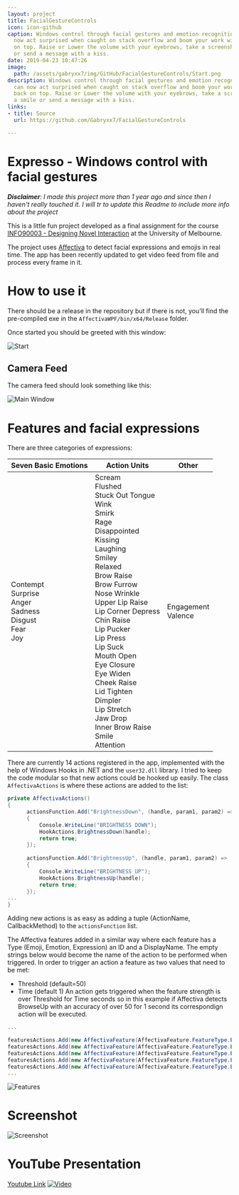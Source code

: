 ```yaml
---
layout: project
title: FacialGestureControls
icon: icon-github
caption: Windows control through facial gestures and emotion recognition. You can
  now act surprised when caught on stack overflow and boom your work windows are back
  on top. Raise or Lower the volume with your eyebrows, take a screenshot with a smile
  or send a message with a kiss.
date: 2019-04-23 10:47:26
image:
  path: /assets/gabryxx7/img/GitHub/FacialGestureControls/Start.png
description: Windows control through facial gestures and emotion recognition. You
  can now act surprised when caught on stack overflow and boom your work windows are
  back on top. Raise or Lower the volume with your eyebrows, take a screenshot with
  a smile or send a message with a kiss.
links:
- title: Source
  url: https://github.com/Gabryxx7/FacialGestureControls

---
```


# Expresso - Windows control with facial gestures
***Disclaimer**: I made this project more than 1 year ago and since then I haven't really touched it. I will tr to update this Readme to include more info about the project*

This is a little fun project developed as a final assignment for the course [INFO90003 - Designing Novel Interaction](https://handbook.unimelb.edu.au/2018/subjects/info90003)
at the University of Melbourne.

The project uses [Affectiva](https://www.affectiva.com/) to detect facial expressions and emojis in real time. The app has been recently updated to get video feed from file and process every frame in it.


# How to use it
There should be a release in the repository but if there is not, you'll find the pre-compiled exe in the `AffectivaWPF/bin/x64/Release` folder.

Once started you should be greeted with this window:


![Start](/assets/gabryxx7/img/GitHub/FacialGestureControls/Start.png)


## Camera Feed
The camera feed should look something like this:

![Main Window](/assets/gabryxx7/img/GitHub/FacialGestureControls/main1.png)

# Features and facial expressions
There are three categories of expressions:

| Seven Basic Emotions                                               | Action Units                                                                                                                                                                                                                                                                                                                                                                                                                  | Other                 |
|--------------------------------------------------------------------|-------------------------------------------------------------------------------------------------------------------------------------------------------------------------------------------------------------------------------------------------------------------------------------------------------------------------------------------------------------------------------------------------------------------------------|-----------------------|
| Contempt<br>Surprise<br>Anger<br>Sadness<br>Disgust<br>Fear<br>Joy | Scream<br>Flushed<br>Stuck Out Tongue<br>Wink<br>Smirk<br>Rage<br>Disappointed<br>Kissing<br>Laughing<br>Smiley<br>Relaxed<br>Brow Raise<br>Brow Furrow<br>Nose Wrinkle<br>Upper Lip Raise<br>Lip Corner Depress<br>Chin Raise<br>Lip Pucker<br>Lip Press<br>Lip Suck<br>Mouth Open<br>Eye Closure<br>Eye Widen<br>Cheek Raise<br>Lid Tighten<br>Dimpler<br>Lip Stretch<br>Jaw Drop<br>Inner Brow Raise<br>Smile<br>Attention | Engagement<br>Valence |

There are currently 14 actions registered in the app, implemented with the help of Windows Hooks in .NET and the `user32.dll` library.
I tried to keep the code modular so that new actions could be hooked up easily. The class `AffectivaActions` is where these actions are added to the list:
```cs        
private AffectivaActions()
{
      actionsFunction.Add("BrightnessDown", (handle, param1, param2) =>
      {
          Console.WriteLine("BRIGHTNESS DOWN");
          HookActions.BrightnessDown(handle);
          return true;
      });
      
      actionsFunction.Add("BrightnessUp", (handle, param1, param2) =>
      {
          Console.WriteLine("BRIGHTNESS UP");
          HookActions.BrightnessUp(handle);
          return true;
      });
...
}
```

Adding new actions is as easy as adding a tuple (ActionName, CallbackMethod) to the `actionsFunction` list.

The Affectiva features added in a similar way where each feature has a Type (Emoji, Emotion, Expression) an ID and a DisplayName. The empty strings below would become the name of the action to be performed when triggered. In order to trigger an action a feature as two values that need to be met:
- Threshold (default=50)
- Time (default 1)
An action gets triggered when the feature strength is over Threshold for Time seconds so in this example if Affectiva detects BrowseUp with an accuracy of over 50 for 1 second its correspondign action will be executed.  

```cs
...

featuresActions.Add(new AffectivaFeature(AffectivaFeature.FeatureType.Emoji,"scream", "Scream", "", 50, 1));
featuresActions.Add(new AffectivaFeature(AffectivaFeature.FeatureType.Emoji,"flushed", "Flushed", "", 50, 1));
featuresActions.Add(new AffectivaFeature(AffectivaFeature.FeatureType.Emoji,"stuckOutTongue", "StuckOutTongue", "", 50, 1));
featuresActions.Add(new AffectivaFeature(AffectivaFeature.FeatureType.Emoji,"stuckOutTongueWinkingEye", "StuckOutTongueWinkingEye", "", 50, 1));
featuresActions.Add(new AffectivaFeature(AffectivaFeature.FeatureType.Emoji,"wink", "Wink", "", 50, 1));
...

```
![Features](/assets/gabryxx7/img/GitHub/FacialGestureControls/features.png)


# Screenshot 
![Screenshot](/assets/gabryxx7/img/GitHub/FacialGestureControls/Screenshot1.jpg)

# YouTube Presentation
[Youtube Link](https://www.youtube.com/watch?v=fw9QCx4QEHs)
[![Video](/assets/gabryxx7/img/GitHub/FacialGestureControls/0.jpg)](https://www.youtube.com/watch?v=fw9QCx4QEHs)

